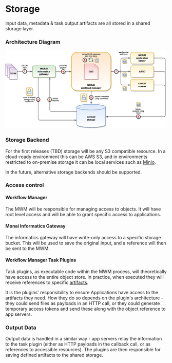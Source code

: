 <!--
  ~ Copyright 2022 MONAI Consortium
  ~
  ~ Licensed under the Apache License, Version 2.0 (the "License");
  ~ you may not use this file except in compliance with the License.
  ~ You may obtain a copy of the License at
  ~
  ~ http://www.apache.org/licenses/LICENSE-2.0
  ~
  ~ Unless required by applicable law or agreed to in writing, software
  ~ distributed under the License is distributed on an "AS IS" BASIS,
  ~ WITHOUT WARRANTIES OR CONDITIONS OF ANY KIND, either express or implied.
  ~ See the License for the specific language governing permissions and
  ~ limitations under the License.
-->

# Storage

Input data, metadata & task output artifacts are all stored in a shared storage layer.

### Architecture Diagram
![store-arch.png](static/store-arch.png)

### Storage Backend

For the first releases (TBD) storage will be any S3 compatible resource. In a cloud-ready environment this can be AWS S3, and in environments restricted to on-premise storage it can be local services such as [Minio](http://min.io).

In the future, alternative storage backends should be supported.

### Access control

#### Workflow Manager
The MWM will be responsible for managing access to objects. It will have root level access and will be able to grant specific access to applications.

#### Monai Informatics Gateway
The informatics gateway will have write-only access to a specific storage bucket. This will be used to save the original input, and a reference will then be sent to the MWM.

#### Workflow Manager Task Plugins
Task plugins, as executable code within the MWM process, will theoretically have access to the entire object store. In practice, when executed they will receive references to specific [artifacts](mwm-workflow-spec.md#artifacts).

It is the plugins' responsibility to ensure Applications have access to the artifacts they need. How they do so depends on the plugin's architecture - they could send files as payloads in an HTTP call, or they could generate temporary access tokens and send these along with the object reference to app servers.

### Output Data
Output data is handled in a similar way - app servers relay the information to the task plugin (either as HTTP payloads in the callback call, or as references to accessible resources).
The plugins are then responsible for saving defined artifacts to the shared storage.

